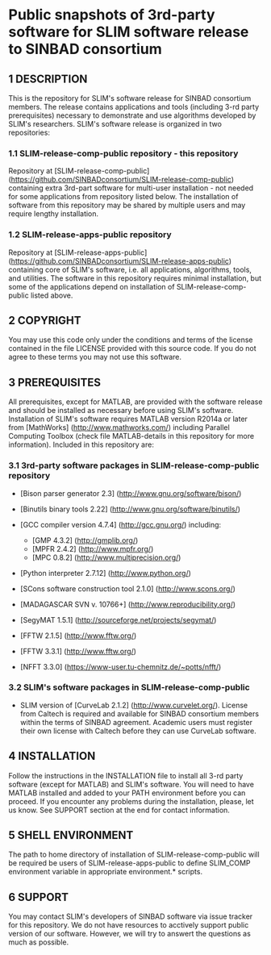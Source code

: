 # Public snapshots of 3rd-party software for SLIM software release to SINBAD consortium
## 1 DESCRIPTION
 This is the repository for SLIM's software release for SINBAD
 consortium members. The release contains applications and tools
 (including 3-rd party prerequisites) necessary to demonstrate and use
 algorithms developed by SLIM's researchers. SLIM's software release is
 organized in two repositories:
### 1.1 SLIM-release-comp-public repository - this repository
 Repository at [SLIM-release-comp-public]
 (https://github.com/SINBADconsortium/SLIM-release-comp-public) containing
 extra 3rd-part software for multi-user installation - not needed for
 some applications from repository listed below. The installation of
 software from this repository may be shared by multiple users and may
 require lengthy installation.
### 1.2 SLIM-release-apps-public repository
 Repository at [SLIM-release-apps-public]
 (https://github.com/SINBADconsortium/SLIM-release-apps-public) containing
 core of SLIM's software, i.e. all applications, algorithms, tools, and
 utilities. The software in this repository requires minimal
 installation, but some of the applications depend on installation of
 SLIM-release-comp-public listed above.
## 2 COPYRIGHT
 You may use this code only under the conditions and terms of the
 license contained in the file LICENSE provided with this source code.
 If you do not agree to these terms you may not use this software.
## 3 PREREQUISITES
 All prerequisites, except for MATLAB, are provided with the software
 release and should be installed as necessary before using SLIM's
 software. Installation of SLIM's software requires MATLAB version
 R2014a or later  from [MathWorks] (http://www.mathworks.com/)
 including Parallel Computing Toolbox (check file MATLAB-details in
 this repository for more information).
 Included in this repository are:
### 3.1 3rd-party software packages in SLIM-release-comp-public repository
 - [Bison parser generator 2.3] (http://www.gnu.org/software/bison/)  
 - [Binutils binary tools 2.22] (http://www.gnu.org/software/binutils/)
  
 - [GCC compiler version 4.7.4] (http://gcc.gnu.org/) including:  
 	- [GMP 4.3.2] (http://gmplib.org/)  
 	- [MPFR 2.4.2] (http://www.mpfr.org/)  
 	- [MPC 0.8.2] (http://www.multiprecision.org/)  
 - [Python interpreter 2.7.12] (http://www.python.org/)  
 - [SCons software construction tool 2.1.0] (http://www.scons.org/)  
 - [MADAGASCAR SVN v. 10766+] (http://www.reproducibility.org/)  
 - [SegyMAT 1.5.1] (http://sourceforge.net/projects/segymat/)  
 - [FFTW 2.1.5] (http://www.fftw.org/)  
 - [FFTW 3.3.1] (http://www.fftw.org/)  
 - [NFFT 3.3.0] (https://www-user.tu-chemnitz.de/~potts/nfft/)  
 
### 3.2 SLIM's software packages in SLIM-release-comp-public
 - SLIM version of [CurveLab 2.1.2] (http://www.curvelet.org/). License
 from Caltech is required and available for SINBAD consortium members
 within the terms of SINBAD agreement. Academic users must register
 their own license with Caltech before they can use CurveLab software.
 
## 4 INSTALLATION
 Follow the instructions in the INSTALLATION file to install all 3-rd
 party software (except for MATLAB) and SLIM's software. You will need
 to have MATLAB installed and added to your PATH environment before you
 can proceed. If you encounter any problems during the installation,
 please, let us know. See SUPPORT section at the end for contact
 information.
## 5 SHELL ENVIRONMENT
 The path to home directory of installation of SLIM-release-comp-public will
 be required be users of SLIM-release-apps-public to define SLIM_COMP
 environment variable in appropriate environment.* scripts.
## 6 SUPPORT
 You may contact SLIM's developers of SINBAD software via issue tracker for this repository. We do not have resources to acctively support public version of our software. However, we will try to answert the questions as much as possible.
